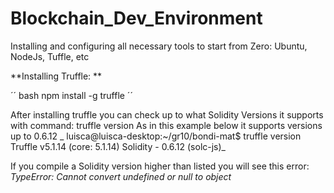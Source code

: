 # Blockchain_Dev_Environment
Installing and configuring all necessary tools to start from Zero: Ubuntu, NodeJs, Tuffle, etc


**Installing Truffle: **

´´ bash
npm install -g truffle
´´ 

After installing truffle you can check up to what Solidity Versions it supports with command:
truffle version
As in this example below it supports versions up to 0.6.12
_
luisca@luisca-desktop:~/gr10/bondi-mat$ truffle version
Truffle v5.1.14 (core: 5.1.14)
Solidity - 0.6.12 (solc-js)_

If you compile a Solidity version higher than listed you will see this error:
_TypeError: Cannot convert undefined or null to object_
